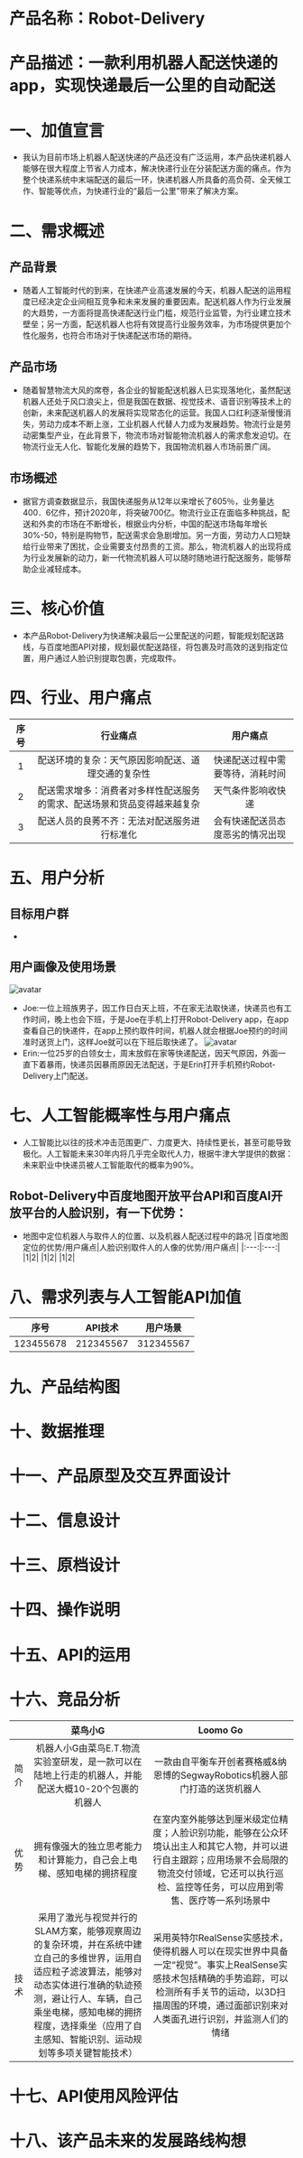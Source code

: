 # 产品名称：Robot-Delivery
# 产品描述：一款利用机器人配送快递的app，实现快递最后一公里的自动配送     
# 一、加值宣言
* 我认为目前市场上机器人配送快递的产品还没有广泛运用，本产品快递机器人能够在很大程度上节省人力成本，解决快递行业在分装配送方面的痛点。作为整个快递系统中末端配送的最后一环，快递机器人所具备的高负荷、全天候工作、智能等优点，为快递行业的“最后一公里”带来了解决方案。
# 二、需求概述
## 产品背景
- 随着人工智能时代的到来，在快递产业高速发展的今天，机器人配送的运用程度已经决定企业间相互竞争和未来发展的重要因素。配送机器人作为行业发展的大趋势，一方面将提高快递配送行业门槛，规范行业监管，为行业建立技术壁垒；另一方面，配送机器人也将有效提高行业服务效率，为市场提供更加个性化服务，也符合市场对于快递配送市场的期待。
## 产品市场
- 随着智慧物流大风的席卷，各企业的智能配送机器人已实现落地化，虽然配送机器人还处于风口浪尖上，但是我国在数据、视觉技术、语音识别等技术上的创新，未来配送机器人的发展将实现常态化的运营。我国人口红利逐渐慢慢消失，劳动力成本不断上涨，工业机器人代替人力成为发展趋势。物流行业是劳动密集型产业，在此背景下，物流市场对智能物流机器人的需求愈发迫切。在物流行业无人化、智能化发展的趋势下，我国物流机器人市场前景广阔。
## 市场概述
- 据官方调查数据显示，我国快递服务从12年以来增长了605％，业务量达400．6亿件，预计2020年，将突破700亿。物流行业正在面临多种挑战，配送和外卖的市场在不断增长，根据业内分析，中国的配送市场每年增长30%-50，特别是购物节，配送需求会急剧增加。另一方面，劳动力人口短缺给行业带来了困扰，企业需要支付昂贵的工资。那么，物流机器人的出现将成为行业发展新的动力，新一代物流机器人可以随时随地进行配送服务，能够帮助企业减轻成本。
# 三、核心价值
- 本产品Robot-Delivery为快递解决最后一公里配送的问题，智能规划配送路线，与百度地图API对接，规划最优配送路径，将包裹及时高效的送到指定位置，用户通过人脸识别提取包裹，完成取件。
# 四、行业、用户痛点 
|序号|行业痛点|用户痛点|
|:---:|:---:|:---:|
|1|配送环境的复杂：天气原因影响配送、道理交通的复杂性|快递配送过程中需要等待，消耗时间|
|2|配送需求增多：消费者对多样性配送服务的需求、配送场景和货品变得越来越复杂|天气条件影响收快递|
|3|配送人员的良莠不齐：无法对配送服务进行标准化|会有快递配送员态度恶劣的情况出现|
# 五、用户分析
## 目标用户群
- 
## 用户画像及使用场景
![avatar](https://gitee.com/Kevin-Kevin/image/raw/master/Robot%20Delivery/Robot-Delivery%E7%94%A8%E6%88%B7%E7%94%BB%E5%83%8F1.png)
- Joe:一位上班族男子，因工作日白天上班，不在家无法取快递，快递员也有工作时间，晚上也会下班，于是Joe在手机上打开Robot-Delivery app，在app查看自己的快递件，在app上预约取件时间，机器人就会根据Joe预约的时间准时送货上门，这样Joe就可以在下班后取快递了。
![avatar](https://gitee.com/Kevin-Kevin/image/blob/master/Robot%20Delivery/Robot-Delivery%E7%94%A8%E6%88%B7%E7%94%BB%E5%83%8F2.png)
- Erin:一位25岁的白领女士，周末放假在家等快递配送，因天气原因，外面一直下着暴雨，快递员因暴雨原因无法配送，于是Erin打开手机预约Robot-Delivery上门配送。
# 七、人工智能概率性与用户痛点
- 人工智能比以往的技术冲击范围更广、力度更大、持续性更长，甚至可能导致极化。人工智能未来30年内将几乎完全取代人力，根据牛津大学提供的数据：未来职业中快递员被人工智能取代的概率为90%。
## Robot-Delivery中百度地图开放平台API和百度AI开放平台的人脸识别，有一下优势：
- 地图中定位机器人与取件人的位置、以及机器人配送过程中的路况
|百度地图定位的优势/用户痛点|人脸识别取件人的人像的优势/用户痛点|
|:---:|:---:|
|1|2|
|1|2|
|1|2|
# 八、需求列表与人工智能API加值
|序号| API技术|用户场景|
|:---:|:---:|:---:|
|123455678|212345567|312345567|

# 九、产品结构图
# 十、数据推理
# 十一、产品原型及交互界面设计
# 十二、信息设计
# 十三、原档设计
# 十四、操作说明
# 十五、API的运用
# 十六、竞品分析
||菜鸟小G|Loomo Go|
|:---:|:---:|:---:|
|简介|机器人小G由菜鸟E.T.物流实验室研发，是一款可以在陆地上行走的机器人，并能配送大概10-20个包裹的机器人|一款由自平衡车开创者赛格威&纳恩博的SegwayRobotics机器人部门打造的送货机器人|
|优势|拥有像强大的独立思考能力和计算能力，自己会上电梯、感知电梯的拥挤程度|在室内室外能够达到厘米级定位精度；人脸识别功能，能够在公众环境认出主人和其它人物，并可以进行自主跟踪；应用场景不会局限的物流交付领域，它还可以执行巡检、监控等任务，可以应用到零售、医疗等一系列场景中|
|技术|采用了激光与视觉并行的SLAM方案，能够观察周边的复杂环境，并在系统中建立自己的多维世界，运用自适应粒子滤波算法，能够对动态实体进行准确的轨迹预测，避让行人、车辆，自己乘坐电梯，感知电梯的拥挤程度，选择乘坐（应用了自主感知、智能识别、运动规划等多项关键智能技术）|采用英特尔RealSense实感技术，使得机器人可以在现实世界中具备一定“视觉”。事实上RealSense实感技术包括精确的手势追踪，可以检测所有手关节的运动，以3D扫描周围的环境，通过面部识别来对人类面孔进行识别，并监测人们的情绪|
# 十七、API使用风险评估
# 十八、该产品未来的发展路线构想
